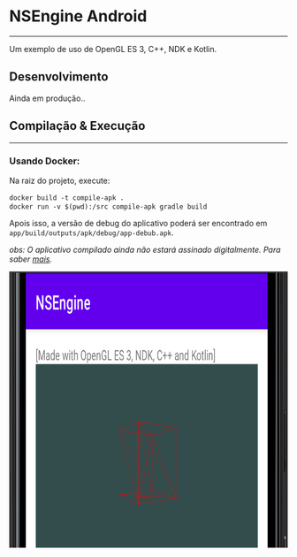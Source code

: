 # NSEngine Android
---
Um exemplo de uso de OpenGL ES 3, C++, NDK e Kotlin.

## Desenvolvimento
Ainda em produção..

## Compilação & Execução
---
### Usando Docker:

Na raiz do projeto, execute:
```
docker build -t compile-apk .
docker run -v $(pwd):/src compile-apk gradle build
```

Apois isso, a versão de debug do aplicativo poderá ser encontrado em `app/build/outputs/apk/debug/app-debub.apk`.

*obs: O aplicativo compilado ainda não estará assinado digitalmente. Para saber [mais](https://developer.android.com/studio/publish/app-signing?hl=pt-br).*


<img src="screenshots/main_cube.png" alt="Deploy" width="800" height="500" />
